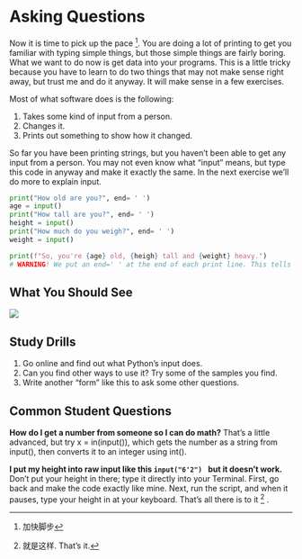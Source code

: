 # Asking Questions

 Now it is time to pick up the pace [^1]. You are doing a lot of printing to get you familiar with typing simple things, but those simple things are fairly boring. What we want to do now is get data into your programs. This is a little tricky because you have to learn to do two things that may not make sense right away, but trust me and do it anyway. It will make sense in a few exercises.

Most of what software does is the following:

1.  Takes some kind of input from a person. 
2. Changes it. 
3. Prints out something to show how it changed.

So far you have been printing strings, but you haven’t been able to get any input from a person. You may not even know what “input” means, but type this code in anyway and make it exactly the same. In the next exercise we’ll do more to explain input.

```python
print("How old are you?", end= ' ')
age = input()
print("How tall are you?", end= ' ')
height = input()
print("How much do you weigh?", end= ' ')
weight = input()

print(f"So, you're {age} old, {heigh} tall and {weight} heavy.")
# WARNING! We put an end=' ' at the end of each print line. This tells print to not end the line with a newline character and go to the next line.
```

## What You Should See

![](D:\MyNoteBook\Learn-Python3-The-Hard-Way\images\ex11_demo_output.png)

## Study Drills

1. Go online and find out what Python’s input does.
2. Can you find other ways to use it? Try some of the samples you find.
3. Write another “form” like this to ask some other questions.

## Common Student Questions

**How do I get a number from someone so I can do math?**  That’s a little advanced,  but try x = in(input()), which gets the number as a string from input(), then converts it to an integer using int().

**I put my height into raw input like this `input("6'2") ` but it doesn’t work.** Don’t put your height in there; type it directly into your Terminal. First, go back and make the code exactly like mine. Next, run the script, and when it pauses, type your height in at your keyboard. That’s all there is to it  [^2] .



[^1]: 加快脚步
[^2]: 就是这样. That’s it.


